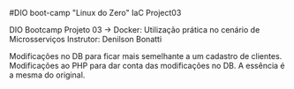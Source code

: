 #DIO boot-camp "Linux do Zero" IaC Project03

DIO Bootcamp Projeto 03 -> Docker: Utilização prática no cenário de Microsserviços
Instrutor: Denilson Bonatti

Modificações no DB para ficar mais semelhante a um cadastro de clientes.
Modificações ao PHP para dar conta das modificações no DB.
A essência é a mesma do original.
